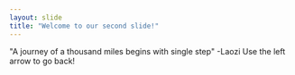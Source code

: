 ```yaml
---
layout: slide
title: "Welcome to our second slide!"
---
```

"A journey of a thousand miles begins with single step"  -Laozi
Use the left arrow to go back!
